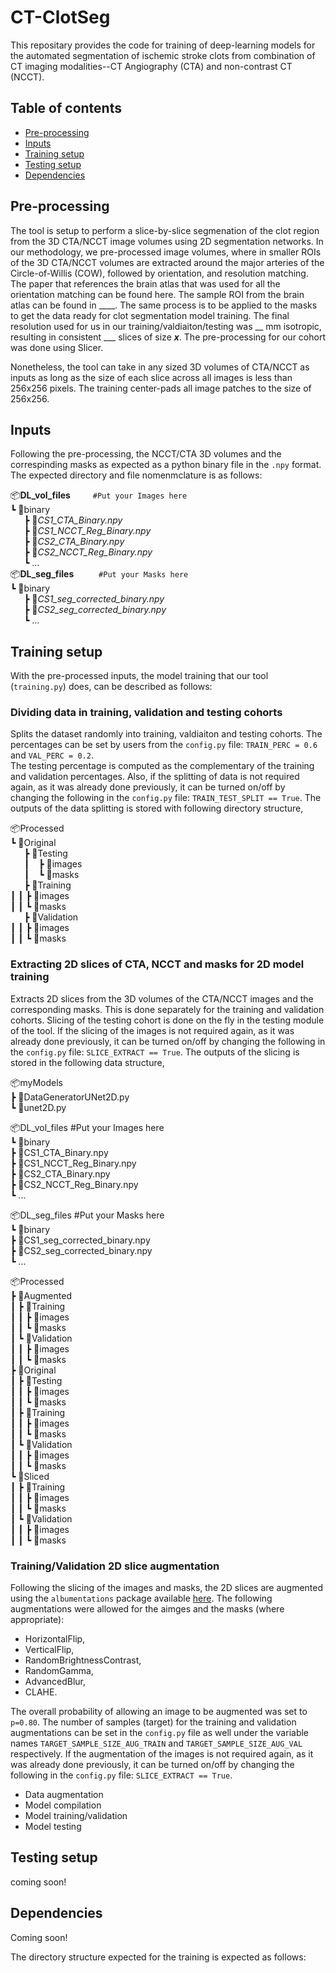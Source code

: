 # CT-ClotSeg

This repositary provides the code for training of deep-learning models for the automated segmentation of ischemic stroke clots from combination of CT imaging modalities--CT Angiography (CTA) and non-contrast CT (NCCT).

## Table of contents
* [Pre-processing](#pre-processing)
* [Inputs](#inputs)
* [Training setup](#training-setup)
* [Testing setup](#testing-setup)
* [Dependencies](#dependencies)

## Pre-processing
The tool is setup to perform a slice-by-slice segmenation of the clot region from the 3D CTA/NCCT image volumes using 2D segmentation networks. In our methodology, we pre-processed image volumes, where in smaller ROIs of the 3D CTA/NCCT volumes are extracted around the major arteries of the Circle-of-Willis (COW), followed by orientation, and resolution matching. The paper that references the brain atlas that was used for all the orientation matching can be found here. The sample ROI from the brain atlas can be found in ____. The same process is to be applied to the masks to get the data ready for clot segmentation model training. The final resolution used for us in our training/valdiaiton/testing was __ mm isotropic, resulting in consistent ___ slices of size ___x___. The pre-processing for our cohort was done using Slicer.  

Nonetheless, the tool can take in any sized 3D volumes of CTA/NCCT as inputs as long as the size of each slice across all images is less than 256x256 pixels. The training center-pads all image patches to the size of 256x256.

## Inputs
Following the pre-processing, the NCCT/CTA 3D volumes and the correspinding masks as expected as a python binary file  in the ```.npy``` format. The expected directory and file nomenmclature is as follows:  
  
📦**DL_vol_files**          &emsp; &emsp;```#Put your Images here```  
  ┗ 📂binary  
&ensp; &ensp;    ┣ 📜*CS1_CTA_Binary.npy*  
&ensp; &ensp;    ┣ 📜*CS1_NCCT_Reg_Binary.npy*  
&ensp; &ensp;    ┣ 📜*CS2_CTA_Binary.npy*  
&ensp; &ensp;    ┣ 📜*CS2_NCCT_Reg_Binary.npy*  
&ensp; &ensp;    ┗ ...    
📦**DL_seg_files**         &emsp; &emsp; ```#Put your Masks here```  
  ┗ 📂binary  
&ensp; &ensp;    ┣ 📜*CS1_seg_corrected_binary.npy*  
&ensp; &ensp;    ┣ 📜*CS2_seg_corrected_binary.npy*  
&ensp; &ensp;    ┗ ...    
   

## Training setup
With the pre-processed inputs, the model training that our tool (```training.py```) does, can be described as follows:

### Dividing data in training, validation and testing cohorts
Splits the dataset randomly into training, valdiaiton and testing cohorts. The percentages can be set by users from the ```config.py``` file: ```TRAIN_PERC = 0.6``` and ```VAL_PERC = 0.2```.  
The testing percentage is computed as the complementary of the training and validation percentages. Also, if the splitting of data is not required again, as it was already done previously, it can be turned on/off by changing the following in the ```config.py``` file: ```TRAIN_TEST_SPLIT == True```. The outputs of the data splitting is stored with following directory structure,  
  
📦Processed  
  ┗ 📂Original  
&ensp; &ensp;    ┣ 📂Testing  
&ensp; &ensp; ┃ &ensp;    ┣ 📂images  
&ensp; &ensp; ┃ &ensp;    ┗ 📂masks   
&ensp; &ensp;    ┣ 📂Training  
 ┃ ┃ ┣ 📂images  
 ┃ ┃ ┗ 📂masks  
&ensp; &ensp;    ┣ 📂Validation  
 ┃ ┃ ┣ 📂images  
 ┃ ┃ ┗ 📂masks  
  
### Extracting 2D slices of CTA, NCCT and masks for 2D model training
Extracts 2D slices from the 3D volumes of the CTA/NCCT images and the corresponding masks. This is done separately for the training and validation cohorts. Slicing of the testing cohort is done on the fly in the testing module of the tool. If the slicing of the images is not required again, as it was already done previously, it can be turned on/off by changing the following in the ```config.py``` file: ```SLICE_EXTRACT == True```. The outputs of the slicing is stored in the following data structure,  


📦myModels  
 ┣ 📜DataGeneratorUNet2D.py  
 ┗ 📜unet2D.py  

📦DL_vol_files          #Put your Images here  
  ┗ 📂binary  
    ┣ 📜CS1_CTA_Binary.npy  
    ┣ 📜CS1_NCCT_Reg_Binary.npy  
    ┣ 📜CS2_CTA_Binary.npy  
    ┣ 📜CS2_NCCT_Reg_Binary.npy  
    ┗ ...    
  
📦DL_seg_files          #Put your Masks here  
  ┗ 📂binary  
    ┣ 📜CS1_seg_corrected_binary.npy  
    ┣ 📜CS2_seg_corrected_binary.npy  
    ┗ ...    
   
 📦Processed  
 ┣ 📂Augmented  
 ┃ ┣ 📂Training  
 ┃ ┃ ┣ 📂images  
 ┃ ┃ ┗ 📂masks  
 ┃ ┗ 📂Validation  
 ┃ ┃ ┣ 📂images  
 ┃ ┃ ┗ 📂masks  
 ┣ 📂Original  
 ┃ ┣ 📂Testing  
 ┃ ┃ ┣ 📂images  
 ┃ ┃ ┗ 📂masks  
 ┃ ┣ 📂Training  
 ┃ ┃ ┣ 📂images  
 ┃ ┃ ┗ 📂masks  
 ┃ ┗ 📂Validation  
 ┃ ┃ ┣ 📂images  
 ┃ ┃ ┗ 📂masks  
 ┗ 📂Sliced  
 ┃ ┣ 📂Training  
 ┃ ┃ ┣ 📂images  
 ┃ ┃ ┗ 📂masks  
 ┃ ┗ 📂Validation  
 ┃ ┃ ┣ 📂images  
 ┃ ┃ ┗ 📂masks  

### Training/Validation 2D slice augmentation
Following the slicing of the images and masks, the 2D slices are augmented using the ```albumentations``` package available [here](https://albumentations.ai/). The following augmentations were allowed for the aimges and the masks (where appropriate):
* HorizontalFlip,
* VerticalFlip,
* RandomBrightnessContrast,
* RandomGamma,
* AdvancedBlur,
* CLAHE.  
  
The overall probability of allowing an image to be augmented was set to ```p=0.80```. The number of samples (target) for the training and validation augmentations can be set in the ```config.py``` file as well under the variable names ```TARGET_SAMPLE_SIZE_AUG_TRAIN``` and ```TARGET_SAMPLE_SIZE_AUG_VAL``` respectively. If the augmentation of the images is not required again, as it was already done previously, it can be turned on/off by changing the following in the ```config.py``` file: ```SLICE_EXTRACT == True```.

* Data augmentation
* Model compilation
* Model training/validation
* Model testing

## Testing setup
coming soon!

## Dependencies
Coming soon!

The directory structure expected for the training is expected as follows:
